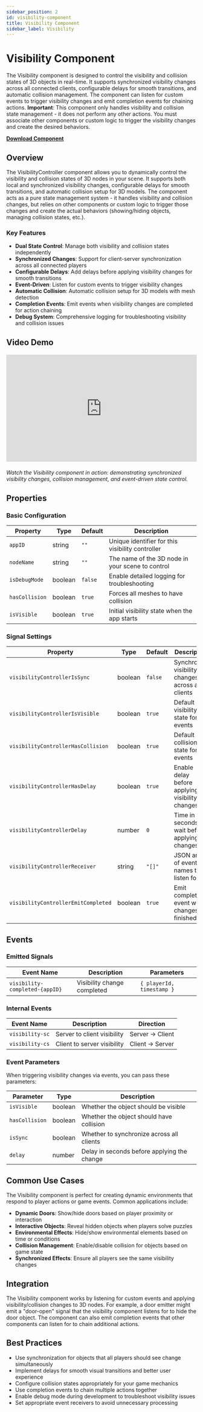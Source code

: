 ```yaml
---
sidebar_position: 2
id: visibility-component
title: Visibility Component
sidebar_label: Visibility
---
```


# Visibility Component

The Visibility component is designed to control the visibility and collision states of 3D objects in real-time. It supports synchronized visibility changes across all connected clients, configurable delays for smooth transitions, and automatic collision management. The component can listen for custom events to trigger visibility changes and emit completion events for chaining actions. **Important**: This component only handles visibility and collision state management - it does not perform any other actions. You must associate other components or custom logic to trigger the visibility changes and create the desired behaviors.

**[Download Component](http://statics.numinia.xyz/hyperfy-components/Visibility-20250703.hyp)**

## Overview

The VisibilityController component allows you to dynamically control the visibility and collision states of 3D nodes in your scene. It supports both local and synchronized visibility changes, configurable delays for smooth transitions, and automatic collision setup for 3D models. The component acts as a pure state management system - it handles visibility and collision changes, but relies on other components or custom logic to trigger those changes and create the actual behaviors (showing/hiding objects, managing collision states, etc.).

### Key Features

- **Dual State Control**: Manage both visibility and collision states independently
- **Synchronized Changes**: Support for client-server synchronization across all connected players
- **Configurable Delays**: Add delays before applying visibility changes for smooth transitions
- **Event-Driven**: Listen for custom events to trigger visibility changes
- **Automatic Collision**: Automatic collision setup for 3D models with mesh detection
- **Completion Events**: Emit events when visibility changes are completed for action chaining
- **Debug System**: Comprehensive logging for troubleshooting visibility and collision issues

## Video Demo

<div style="position: relative; padding-bottom: 56.25%; height: 0; overflow: hidden; max-width: 100%; margin: 20px 0;">
  <iframe 
    src="https://www.youtube.com/embed/your-video-id" 
    style="position: absolute; top: 0; left: 0; width: 100%; height: 100%; border: 0;" 
    allowfullscreen>
  </iframe>
</div>

_Watch the Visibility component in action: demonstrating synchronized visibility changes, collision management, and event-driven state control._

## Properties

### Basic Configuration

| Property       | Type    | Default | Description                                       |
| -------------- | ------- | ------- | ------------------------------------------------- |
| `appID`        | string  | `""`    | Unique identifier for this visibility controller  |
| `nodeName`     | string  | `""`    | The name of the 3D node in your scene to control  |
| `isDebugMode`  | boolean | `false` | Enable detailed logging for troubleshooting       |
| `hasCollision` | boolean | `true`  | Forces all meshes to have collision               |
| `isVisible`    | boolean | `true`  | Initial visibility state when the app starts      |

### Signal Settings

| Property                           | Type    | Default | Description                                       |
| ---------------------------------- | ------- | ------- | ------------------------------------------------- |
| `visibilityControllerIsSync`       | boolean | `false` | Synchronize visibility changes across all clients |
| `visibilityControllerIsVisible`    | boolean | `true`  | Default visibility state for events               |
| `visibilityControllerHasCollision` | boolean | `true`  | Default collision state for events                |
| `visibilityControllerHasDelay`     | boolean | `true`  | Enable delay before applying visibility changes   |
| `visibilityControllerDelay`        | number  | `0`     | Time in seconds to wait before applying changes   |
| `visibilityControllerReceiver`     | string  | `"[]"`  | JSON array of event names to listen for          |
| `visibilityControllerEmitCompleted`| boolean | `true`  | Emit completion event when changes are finished   |

## Events

### Emitted Signals

| Event Name                    | Description                    | Parameters                        |
| ----------------------------- | ------------------------------ | --------------------------------- |
| `visibility-completed-{appID}`| Visibility change completed    | `{ playerId, timestamp }`         |

### Internal Events

| Event Name      | Description                    | Direction                        |
| --------------- | ------------------------------ | -------------------------------- |
| `visibility-sc` | Server to client visibility    | Server → Client                  |
| `visibility-cs` | Client to server visibility    | Client → Server                  |

### Event Parameters

When triggering visibility changes via events, you can pass these parameters:

| Parameter      | Type    | Description                                       |
| -------------- | ------- | ------------------------------------------------- |
| `isVisible`    | boolean | Whether the object should be visible              |
| `hasCollision` | boolean | Whether the object should have collision          |
| `isSync`       | boolean | Whether to synchronize across all clients         |
| `delay`        | number  | Delay in seconds before applying the change       |

## Common Use Cases

The Visibility component is perfect for creating dynamic environments that respond to player actions or game events. Common applications include:

- **Dynamic Doors**: Show/hide doors based on player proximity or interaction
- **Interactive Objects**: Reveal hidden objects when players solve puzzles
- **Environmental Effects**: Hide/show environmental elements based on time or conditions
- **Collision Management**: Enable/disable collision for objects based on game state
- **Synchronized Effects**: Ensure all players see the same visibility changes

## Integration

The Visibility component works by listening for custom events and applying visibility/collision changes to 3D nodes. For example, a door emitter might emit a "door-open" signal that the visibility component listens for to hide the door object. The component can also emit completion events that other components can listen for to chain additional actions.

## Best Practices

- Use synchronization for objects that all players should see change simultaneously
- Implement delays for smooth visual transitions and better user experience
- Configure collision states appropriately for your game mechanics
- Use completion events to chain multiple actions together
- Enable debug mode during development to troubleshoot visibility issues
- Set appropriate event receivers to avoid unnecessary processing
